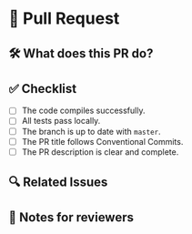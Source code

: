# 📄 Pull Request

## 🛠️ What does this PR do?
<!-- Brief description of the changes introduced in this Pull Request -->

## ✅ Checklist
- [ ] The code compiles successfully.
- [ ] All tests pass locally.
- [ ] The branch is up to date with `master`.
- [ ] The PR title follows Conventional Commits.
- [ ] The PR description is clear and complete.

## 🔍 Related Issues
<!-- Link related issues here, for example: Closes #123 -->

## 🧠 Notes for reviewers
<!-- Any additional context, technical details, or things reviewers should know -->
